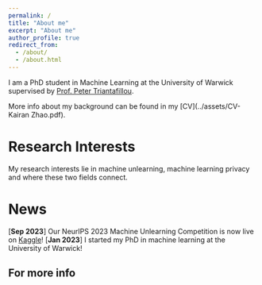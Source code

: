 ```yaml
---
permalink: /
title: "About me"
excerpt: "About me"
author_profile: true
redirect_from: 
  - /about/
  - /about.html
---
```


I am a PhD student in Machine Learning at the University of Warwick supervised by [Prof. Peter Triantafillou](https://warwick.ac.uk/fac/sci/dcs/people/peter_triantafillou/). 

More info about my background can be found in my [CV](../assets/CV-Kairan Zhao.pdf).


**Research Interests**
======
My research interests lie in machine unlearning, machine learning privacy and where these two fields connect.

**News**
======
[**Sep 2023**] Our NeurIPS 2023 Machine Unlearning Competition is now live on [Kaggle](https://www.kaggle.com/competitions/neurips-2023-machine-unlearning)!
[**Jan 2023**] I started my PhD in machine learning at the University of Warwick!




For more info
------

